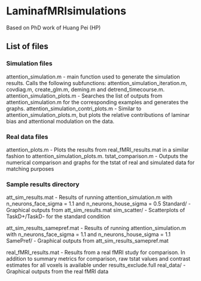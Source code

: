 # LaminafMRIsimulations
Based on PhD work of Huang Pei (HP)

## List of files
### Simulation files
attention_simulation.m - main function used to generate the simulation results. Calls the following subfunctions: attention_simulation_iteration.m, covdiag.m, create_glm.m, deming.m and detrend_timecourse.m. \
attention_simulation_plots.m - Searches the list of outputs from attention_simulation.m for the corresponding examples and generates the graphs.
attention_simulation_contri_plots.m - Similar to attention_simulation_plots.m, but plots the relative contributions of laminar bias and attentional modulation on the data.

### Real data files
attention_plots.m - Plots the results from real_fMRI_results.mat in a similar fashion to attention_simulation_plots.m.
tstat_comparison.m - Outputs the numerical comparison and graphs for the tstat of real and simulated data for matching purposes

### Sample results directory
att_sim_results.mat - Results of running attention_simulation.m with n_neurons_face_sigma = 1.1 and n_neurons_house_sigma = 0.5
Standard/ - Graphical outputs from att_sim_results.mat
sim_scatter/ - Scatterplots of TaskD+/TaskD- for the standard condition

att_sim_results_samepref.mat - Results of running attention_simulation.m with n_neurons_face_sigma = 1.1 and n_neurons_house_sigma = 1.1
SamePref/ - Graphical outputs from att_sim_results_samepref.mat

real_fMRI_results.mat - Results from a real fMRI study for comparison. In addition to summary metrics for comparison, raw tstat values and contrast estimates for all voxels is available under results_exclude.full
real_data/ - Graphical outputs from the real fMRI data
